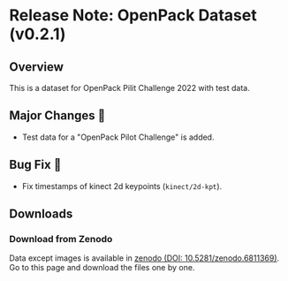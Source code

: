 # Release Note: OpenPack Dataset (v0.2.1)

## Overview

This is a dataset for OpenPack Pilit Challenge 2022 with test data.

## Major Changes :rocket:

- Test data for a "OpenPack Pilot Challenge" is added.

## Bug Fix :bug:

- Fix timestamps of kinect 2d keypoints (`kinect/2d-kpt`).

## Downloads

### Download from Zenodo

Data except images is available in [zenodo (DOI: 10.5281/zenodo.6811369)](https://zenodo.org/records/6811369).
Go to this page and download the files one by one.
